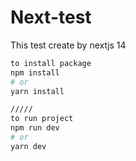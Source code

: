 # Next-test
This test create by nextjs 14
```bash
to install package
npm install
# or
yarn install

/////
to run project
npm run dev
# or
yarn dev
```

